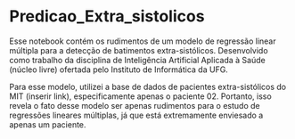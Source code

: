 # Predicao_Extra_sistolicos
Esse notebook contém os rudimentos de um modelo de regressão linear múltipla para a detecção de batimentos extra-sistólicos.
Desenvolvido como trabalho da disciplina de Inteligência Artificial Aplicada à Saúde (núcleo livre) ofertada pelo Instituto de Informática da UFG.

Para esse modelo, utilizei a base de dados de pacientes extra-sistólicos do MIT (inserir link), especificamente apenas o paciente 02. Portanto, isso revela o fato desse modelo ser apenas rudimentos para o estudo de regressões lineares múltiplas, já que está extremamente enviesado a apenas um paciente.
